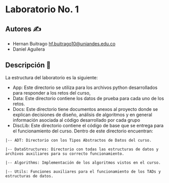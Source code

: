 # Laboratorio No. 1

## Autores :writing_hand:
* Hernan Buitrago hf.buitrago10@uniandes.edu.co
* Daniel Aguilera 

## Descripción :page_facing_up:

La estructura del laboratorio es la siguiente:

* App: Este directorio se utiliza para los archivos python desarrollados para responder a los retos del curso,
* Data: Este directorio contiene los datos de prueba para cada uno de los retos.
* Docs: Este directorio tiene documentos anexos al proyecto donde se explican decisiones de diseño, análisis de algoritmos y en general información asociada al código desarrollado por cada grupo
* DiscLib: Este directorio contiene  el código de base que se entrega para el funcionamiento del curso. Dentro de este directorio encuentran:

```
|-- ADT: Directorio con los Tipos Abstractos de Datos del curso.

|-- DataStructures: Directorio con todas las estructuras de datos y archivos auxiliares para su correcto funcionamiento.

|-- Algorithms: Implementación de los algoritmos vistos en el curso.

|-- Utils: Funciones auxiliares para el funcionamiento de los TADs y estructuras de datos.
```
